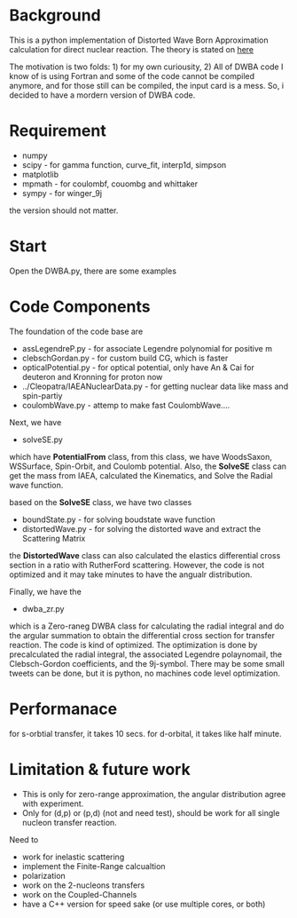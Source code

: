 # Background

This is a python implementation of Distorted Wave Born Approximation calculation for direct nuclear reaction. The theory is stated on [here](https://nukephysik101.wordpress.com/2025/02/21/handbook-of-direct-nuclear-reaction-for-retarded-theorist-v1/)

The motivation is two folds: 1) for my own curiousity, 2) All of DWBA code I know of is using Fortran and some of the code cannot be compiled anymore, and for those still can be compiled, the input card is a mess. So, i decided to have a mordern version of DWBA code. 

# Requirement
* numpy
* scipy - for gamma function, curve_fit, interp1d, simpson
* matplotlib
* mpmath - for coulombf, couombg and whittaker
* sympy - for winger_9j

the version should not matter. 

# Start

Open the DWBA.py, there are some examples 

# Code Components

The foundation of the code base are 
* assLegendreP.py - for associate Legendre polynomial for positive m
* clebschGordan.py - for custom build CG, which is faster
* opticalPotential.py - for optical potential, only have An & Cai for deuteron and Kronning for proton now
* ../Cleopatra/IAEANuclearData.py - for getting nuclear data like mass and spin-partiy
* coulombWave.py - attemp to make fast CoulombWave....

Next, we have 
* solveSE.py 

which have __PotentialFrom__ class, from this class, we have WoodsSaxon, WSSurface, Spin-Orbit, and Coulomb potential. Also, the __SolveSE__ class can get the mass from IAEA, calculated the Kinematics, and Solve the Radial wave function. 

based on the __SolveSE__ class, we have two classes
* boundState.py - for solving boudstate wave function
* distortedWave.py - for solving the distorted wave and extract the Scattering Matrix

the __DistortedWave__ class can also calculated the elastics differential cross section in a ratio with RutherFord scattering. However, the code is not optimized and it may take minutes to have the angualr distribution.

Finally, we have the 
* dwba_zr.py

which is a Zero-raneg DWBA class for calculating the radial integral and do the argular summation to obtain the differential cross section for transfer reaction. The code is kind of optimized. The optimization is done by precalculated the radial integral, the associated Legendre polaynomail, the Clebsch-Gordon coefficients, and the 9j-symbol. There may be some small tweets can be done, but it is python, no machines code level optimization.

# Performanace

for s-orbtial transfer, it takes 10 secs. for d-orbital, it takes like half minute.

# Limitation & future work
* This is only for zero-range approximation, the angular distribution agree with experiment.
* Only for (d,p) or (p,d) (not and need test), should be work for all single nucleon transfer reaction. 

Need to 
* work for inelastic scattering
* implement the Finite-Range calcualtion
* polarization
* work on the 2-nucleons transfers
* work on the Coupled-Channels
* have a C++ version for speed sake (or use multiple cores, or both)
